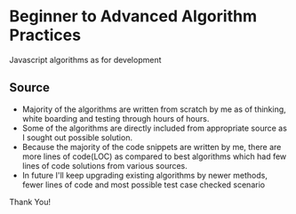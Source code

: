 
# Beginner to Advanced Algorithm Practices
Javascript algorithms as for development

## Source
- Majority of the algorithms are written from scratch by me as of thinking, white boarding and testing through hours of hours.
- Some of the algorithms are directly included from appropriate source as I sought out possible solution.
- Because the majority of the code snippets are written by me, there are more lines of code(LOC) as compared to best algorithms which had few lines of code solutions from various sources.
- In future I'll keep upgrading existing algorithms by newer methods, fewer lines of code and most possible test case checked scenario

Thank You!
